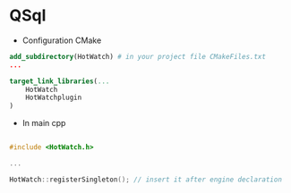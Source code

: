 # QSql


* Configuration CMake


```cmake
add_subdirectory(HotWatch) # in your project file CMakeFiles.txt
... 

target_link_libraries(...
	HotWatch
	HotWatchplugin
)
```
- In main cpp

```c++

#include <HotWatch.h>

...

HotWatch::registerSingleton(); // insert it after engine declaration

```
